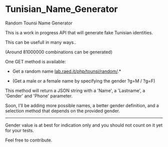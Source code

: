 # Tunisian_Name_Generator
Random Tounsi Name Generator


This is a work in progress API that will generate fake Tunisian identities.

This can be usefull in many ways.. 

(Around 81000000 combinations can be generated)

One GET method is available: 

*   Get a random name [lab.raed.it/php/tounsi/random/](https://lab.raed.it/php/tounsi/random/).*

*   (Get a male or a female name by specifying the gender ?g=M / ?g=F)

This method will return a JSON string with a 'Name', a 'Lastname', a 'Gender' and 'Phone' parameter.

Soon, I'll be adding more possible names, a better gender definition, and a selection method that depends on the provided gender.

--------

Gender value is at best for indication only and you should not count on it yet for your tests.

Feel free to contribute.
